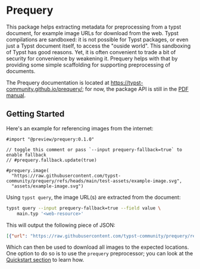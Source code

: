 # Prequery

This package helps extracting metadata for preprocessing from a typst document, for example image URLs for download from the web.
Typst compilations are sandboxed: it is not possible for Typst packages, or even just a Typst document itself, to access the "ouside world".
This sandboxing of Typst has good reasons.
Yet, it is often convenient to trade a bit of security for convenience by weakening it.
Prequery helps with that by providing some simple scaffolding for supporting preprocessing of documents.

The Prequery documentation is located at https://typst-community.github.io/prequery/; for now, the package API is still in the [PDF manual](docs/manual.pdf).

## Getting Started

Here's an example for referencing images from the internet:

```typ
#import "@preview/prequery:0.1.0"

// toggle this comment or pass `--input prequery-fallback=true` to enable fallback
// #prequery.fallback.update(true)

#prequery.image(
  "https://raw.githubusercontent.com/typst-community/prequery/refs/heads/main/test-assets/example-image.svg",
  "assets/example-image.svg")
```

Using `typst query`, the image URL(s) are extracted from the document:

```sh
typst query --input prequery-fallback=true --field value \
    main.typ '<web-resource>'
```

This will output the following piece of JSON:

```json
[{"url": "https://raw.githubusercontent.com/typst-community/prequery/refs/heads/main/test-assets/example-image.svg", "path": "assets/example-image.svg"}]
```

Which can then be used to download all images to the expected locations.
One option to do so is to use the `prequery` preprocessor; you can look at the [Quickstart section](https://typst-community.github.io/prequery/quickstart/installation.html) to learn how.
